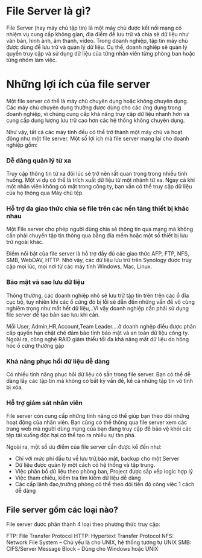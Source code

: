 
# File Server là gì?
File Server (hay máy chủ tập tin) là một máy chủ được kết nối mạng có nhiệm vụ cung cấp không gian, địa điểm để lưu trữ và chia sẻ dữ liệu như văn bản, hình ảnh, âm thanh, video. Trong doanh nghiệp, tập tin máy chủ được dùng để lưu trữ và quản lý dữ liệu. Cụ thể, doanh nghiệp sẽ quản lý quyền truy cập và sử dụng dữ liệu của từng nhân viên từng phòng ban hoặc từng nhóm làm việc.
# Những lợi ích của file server
Một file server có thể là máy chủ chuyên dụng hoặc không chuyên dụng. Các máy chủ chuyên dụng thường được dùng cho các ứng dụng trong doanh nghiệp, vì chúng cung cấp khả năng truy cập dữ liệu nhanh hơn và cung cấp dung lượng lưu trữ cao hơn các hệ thống không chuyên dụng.

Như vậy, tất cả các máy tính đều có thể trở thành một máy chủ và hoạt động như một file server. Một số lợi ích mà file server mang lại cho doanh nghiệp gồm:

### Dễ dàng quản lý từ xa
Truy cập thông tin từ xa đôi lúc sẽ trở nên rất quan trọng trong nhiều tình huống. Một ví dụ có thể là trích xuất dữ liệu từ một nhánh từ xa. Ngay cả khi một nhân viên không có mặt trong công ty, bạn vẫn có thể truy cập dữ liệu của họ thông qua Máy chủ tệp.

### Hỗ trợ đa giao thức chia sẻ file trên các nền tảng thiết bị khác nhau
Một File server cho phép người dùng chia sẻ thông tin qua mạng mà không cần phải chuyển tập tin thông qua bằng đĩa mềm hoặc một số thiết bị lưu trữ ngoài khác.

Điểm nổi bật của file server là hỗ trợ đầy đủ các giao thức AFP, FTP, NFS, SMB, WebDAV, HTTP. Nhờ vậy, các dữ liệu lưu trữ trên Synology được truy cập mọi lúc, mọi nơi từ các máy tính Windows, Mac, Linux.

### Bảo mật và sao lưu dữ liệu
Thông thường, các doanh nghiệp nhỏ sẽ lưu trữ tập tin trên trên các ổ đĩa cục bộ, tuy nhiên khi các ổ cứng đó bị lỗi sẽ dẫn đến những vấn đề vô cùng nghiêm trọng như mất hết dữ liệu,..Vì vậy doanh nghiệp cần phải sử dụng file server để tạo bản sao lưu khi cần.

Mỗi User, Admin,HR,Account,Team Leader….ở doanh nghệp điều được phân cấp quyền hạn chặt chẽ đảm bảo tính bảo mật và an toàn dữ liệu công ty. Ngoài ra, công nghệ RAID giảm thiểu tối đa khả năng mất dữ liệu do hỏng hóc ổ cứng thường gặp

### Khả năng phục hồi dữ liệu dễ dàng
Có nhiều tính năng phục hồi dữ liệu có sẵn trong file server. Bạn có thể dễ dàng lấy các tập tin mà không có bất kỳ vấn đề, kể cả những tập tin vô tình bị xóa.

### Hỗ trợ giám sát nhân viên
File server còn cung cấp những tính năng có thể giúp bạn theo dõi những hoạt động của nhân viên. Bạn cũng có thể thông qua file server xem các trang web mà người dùng mạng của bạn đang truy cập để bảo vệ khỏi các tệp tải xuống độc hại có thể tạo ra nhiều sự tàn phá.

Ngoài ra, một số ưu điểm của file server cần được kể đến như:

- Chỉ với mức phí đầu tư về lưu trữ,bảo mật, backup cho một Server
- Dữ liệu được quản lý một cách có hệ thống và tập trung.
- Việc phân bổ dữ liệu theo phòng ban, Project được sắp xếp logic hợp lý
- Việc tham chiếu, kiểm tra tìm kiếm dữ liệu dễ dàng
- Các cấp lãnh đạo,trưởng phòng có thể theo dõi tiến độ công việc 1 cách dễ dàng
## File server gồm các loại nào?
File server được phân thành 4 loại theo phương thức truy cập:

FTP: File Transfer Protocol
HTTP: Hypertext Transfer Protocol
NFS: Network File System – Chủ yếu là cho UNIX, hệ thống tương tự UNIX
SMB: CIFS/Server Message Block – Dùng cho Windows hoặc UNIX
